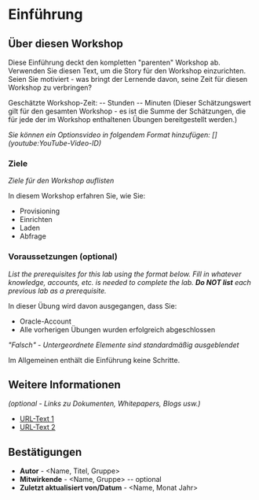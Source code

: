 # Einführung

## Über diesen Workshop

Diese Einführung deckt den kompletten "parenten" Workshop ab. Verwenden Sie diesen Text, um die Story für den Workshop einzurichten. Seien Sie motiviert - was bringt der Lernende davon, seine Zeit für diesen Workshop zu verbringen?

Geschätzte Workshop-Zeit: -- Stunden -- Minuten (Dieser Schätzungswert gilt für den gesamten Workshop - es ist die Summe der Schätzungen, die für jede der im Workshop enthaltenen Übungen bereitgestellt werden.)

_Sie können ein Optionsvideo in folgendem Format hinzufügen: \[\](youtube:YouTube-Video-ID)_

[](youtube:zNKxJjkq0Pw)

### Ziele

_Ziele für den Workshop auflisten_

In diesem Workshop erfahren Sie, wie Sie:

*   Provisioning
*   Einrichten
*   Laden
*   Abfrage

### Voraussetzungen (optional)

_List the prerequisites for this lab using the format below. Fill in whatever knowledge, accounts, etc. is needed to complete the lab. **Do NOT list** each previous lab as a prerequisite._

In dieser Übung wird davon ausgegangen, dass Sie:

*   Oracle-Account
*   Alle vorherigen Übungen wurden erfolgreich abgeschlossen

_"Falsch" - Untergeordnete Elemente sind standardmäßig ausgeblendet_

Im Allgemeinen enthält die Einführung keine Schritte.

## Weitere Informationen

_(optional - Links zu Dokumenten, Whitepapers, Blogs usw.)_

*   [URL-Text 1](http://docs.oracle.com)
*   [URL-Text 2](http://docs.oracle.com)

## Bestätigungen

*   **Autor** - <Name, Titel, Gruppe>
*   **Mitwirkende** - <Name, Gruppe> -- optional
*   **Zuletzt aktualisiert von/Datum** - <Name, Monat Jahr>
